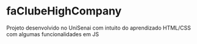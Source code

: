# faClubeHighCompany
Projeto desenvolvido no UniSenai com intuito do aprendizado HTML/CSS com algumas funcionalidades em JS
